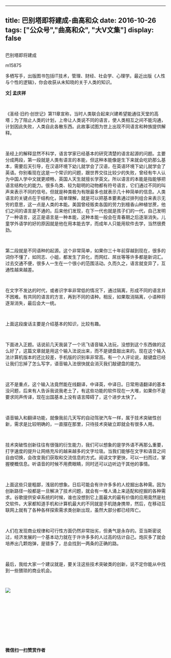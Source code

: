 
---
title:   巴别塔即将建成-曲高和众
date: 2016-10-26
tags: ["公众号","曲高和众", "大V文集"]
display: false
---


## 



巴别塔即将建成




m15875




多栖写手，出版图书包括IT技术，管理、财经、社会学、心理学。最近出版《人性与个性的逻辑》，你会收获从未知晓的关于人类的知识。


**文| 孟庆祥**

&nbsp;

《<a target="_blank">圣经</a>·<a target="_blank">旧约</a>·<a target="_blank">创世记</a>》第11章宣称，当时人类联合起来兴建希望能通往天堂的高塔；为了阻止人类的计划，上帝让人类说不同的语言，使人类相互之间不能沟通，计划因此失败，人类自此各散东西。此故事试图为世上出现不同语言和种族提供解释。

&nbsp;

圣经上的解释显然不科学，语言学家已经基本的研究清楚的语言起源的问题。主要分成两段，第一段就是人类有语言的本能，但这种本能像是生下来就会吃奶那么基本，需要后天引导，在汉语环境下幼儿就学会了汉语，在英语环境下幼儿就学会了英语。你别看现在这是一个常识的问题，跟世界交往比较少的失败，曾经有牛人认为中国人学中文就更顺畅，英国人天生就擅长学英文。所以语言的本能是指能够把语言结构化的能力。很多鸟类、较为聪明的动物都有符号语言，它们通过不同的叫声来表示不同的信号。但就是种类极为有限最多也就表示几十种简单的信息。人类语言的关键点在于结构化，简单理解，就是可以把基本要素通过排列组合来表示无穷的意思，这一点是人类的本能。美国曾经贩卖各国的劳力到檀香山种植甘蔗，他们之间的语言是不通的。后来他们发现，在下一代也就是孩子们的一代，自己发明了一种语言，这正是语言是一种本能，这种本能一般会在青春期之后逐渐消失。儿童学外语学的好的原因就是他在用本能去学，而成年人只能用软件去学，当然很费劲。

&nbsp;

第二段就是不同语种的起源。这个非常简单，如果你三十年前穿越到现在，很多的词你不懂了，如同志、小姐，都发生了异化，而网红、屌丝等等许多都是新词汇。过去交通不便，很多人一生在一个很小的范围活动。久而久之，语言就变异了，互通性越来越差。

&nbsp;

在文字不发达的时代，或者识字率非常低的情况下，通过隔离，形成不同的语言并不困难。有共同的语言的方言，再到不同的语种。相反，如果取消隔离，小语种将逐渐消失，最后会大一统。

&nbsp;

上面这段废话主要是介绍基本的知识，比较有趣。

&nbsp;

下面进入正题。话说前几天我装了一个讯飞语音输入法玩，没想到这个东西做的这么好了，这篇文章就是用这个输入法说出来，而不是键盘敲出来的。现在这个输入法计算机版本的还比较差，手机版的识别率非常高。有一个人评论说，敲键盘已经让我们忘掉了怎么写字，语音输入法很快就会消灭我们敲键盘的能力。

&nbsp;

这不是重点，这个输入法竟然能在线翻译，中译英，中译日。日常用语翻译的基本没问题，后来有人告诉我说我老土了，有这些功能的软件现在一大堆，如果你不是要求同声传译，现在出国基本上没有语言障碍了，这个进步太快了。

&nbsp;

语音输入和翻译功能，就像我前几天写的自动驾驶汽车一样，属于技术突破性创新，需求是比较明确的，一直摆在那里，只待技术突破立即就会有很多人用。

&nbsp;

技术突破性创新往往有很强的衍生能力，我们可以想象的是学外语不再那么重要，打字速度的提升让网络充斥的越来越多的文字垃圾。当我们能够在文字和语音之间自由切换，会改变我们获取和交流信息的方式。阅读文字更快，可以一扫而过，掌握梗概信息。听语音的时候不用费眼睛，同时还可以边听边干其他的事情。

&nbsp;

上面这些只是粗鄙，浅层的想象。日后可能会有许许多多的人挖掘出各种需。因为创新路径一般都是一旦解决了技术问题，就会有一堆人涌上来适配和挖掘的各种需求。谷歌提供安卓系统的时候，谁也没想到它上面最大的最有价值的应用竟然是社交软件。大家都知道手机和计算机最大的不同就是手机随身携带，然后，在移动互联网上就有了各种各样探索需求类创新出现，虽然大部分都已经阵亡。

&nbsp;

人们在发现商业规律和可行性方面仍然非常拙劣，但勇气是永存的。亚当斯密说过，经济发展的一个基本动力就在于许许多多的人过高的估计自己。炮灰多了就会培养出几颗炮弹，是错多了，总会找到一两条的正确的路。

&nbsp;

最后，我给大家一个建议就是，要关注这些技术突破类的创新，说不定你能从中找到一些猥琐的商业机会。

&nbsp;

<img data-s="300,640" data-type="jpeg" src="http://mmbiz.qpic.cn/mmbiz/fxGMiaL5Zj1gAtMBdoRAfrkfBNF0WEAG9elY136EMERA8zleoqyibsc68mLpoiagDqkzcRhEo0psRuCqoQbcWg52w/0?wx_fmt=jpeg" data-ratio="1" data-w="430"/>



&nbsp;

&nbsp;

&nbsp;

&nbsp;

&nbsp;




**微信扫一扫赞赏作者**













